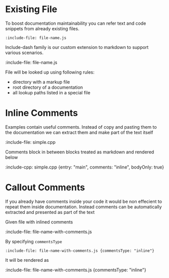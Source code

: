 # Existing File

To boost documentation maintainability you can refer text and code snippets from already existing files.

    :include-file: file-name.js
    
Include-dash family is our custom extension to markdown to support various scenarios. 
    
:include-file: file-name.js

File will be looked up using following rules:
* directory with a markup file
* root directory of a documentation
* all lookup paths listed in a special file

# Inline Comments 

Examples contain useful comments. Instead of copy and pasting them to the documentation we can extract them and make part
of the text itself

:include-file: simple.cpp

Comments block in between blocks treated as markdown and rendered below

:include-cpp: simple.cpp {entry: "main", comments: "inline", bodyOnly: true}

# Callout Comments

If you already have comments inside your code it would be non effecient to repeat them inside documentation. 
Instead comments can be automatically extracted and presented as part of the text

Given file with inlined comments

:include-file: file-name-with-comments.js

By specifying `commentsType` 
    
    :include-file: file-name-with-comments.js {commentsType: "inline"}

It will be rendered as 

:include-file: file-name-with-comments.js {commentsType: "inline"}


